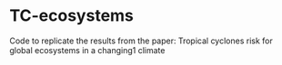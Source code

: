 # TC-ecosystems
Code to replicate the results from the paper: Tropical cyclones risk for global ecosystems in a changing1 climate
